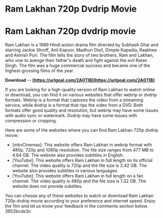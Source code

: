 # Ram Lakhan 720p Dvdrip Movie
 
 
# Ram Lakhan 720p dvdrip movie
     
Ram Lakhan is a 1989 Hindi action drama film directed by Subhash Ghai and starring Jackie Shroff, Anil Kapoor, Madhuri Dixit, Dimple Kapadia, Raakhee and Amrish Puri. The film tells the story of two brothers, Ram and Lakhan, who vow to avenge their father's death and fight against the evil Ratan Singh. The film was a huge commercial success and became one of the highest-grossing films of the year.
 
**Download ··· [https://urlgoal.com/2A0TlB](https://urlgoal.com/2A0TlB)**


     
If you are looking for a high-quality version of Ram Lakhan to watch online or download, you can find it on various websites that offer webrip or dvdrip formats. Webrip is a format that captures the video from a streaming service, while dvdrip is a format that rips the video from a DVD. Both formats offer good quality and resolution, but webrip may have some issues with audio sync or watermark. Dvdrip may have some issues with compression or cropping.
     
Here are some of the websites where you can find Ram Lakhan 720p dvdrip movie:

- [mkvCinemas]: This website offers Ram Lakhan in webrip format with 480p, 720p and 1080p resolution. The file size ranges from 477 MB to 4.64 GB. The website also provides subtitles in English.
- [YouTube]: This website offers Ram Lakhan in full length on its official channel. The video quality is 720p and the file size is 2.42 GB. The website also provides subtitles in various languages.
- [YouTube]: This website offers Ram Lakhan in full length on a fan channel. The video quality is 480p and the file size is 1.32 GB. The website does not provide subtitles.

You can choose any of these websites to watch or download Ram Lakhan 720p dvdrip movie according to your preference and internet speed. Enjoy the film and let us know your feedback in the comments section below.
 3952bcde3c
 
